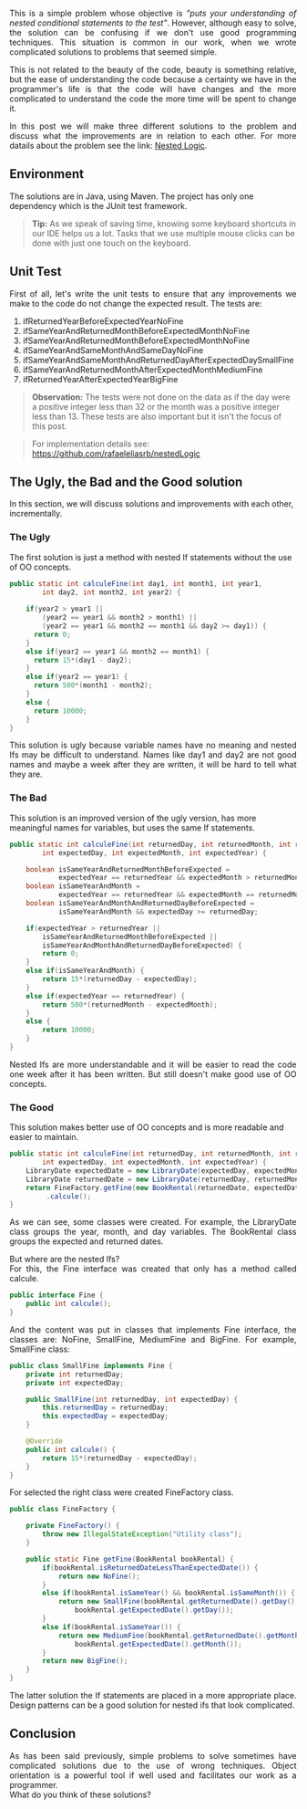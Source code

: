 <p align="justify">
This is a simple problem whose objective is <i>"puts your understanding of nested conditional statements to the test"</i>.
However, although easy to solve, the solution can be confusing if we don't use good programming techniques.
This situation is common in our work, when we wrote complicated solutions to problems that seemed simple.</p>
<p align="justify">
This is not related to the beauty of the code, beauty is something relative, but the ease of understanding the code because a certainty we have in the programmer's life is that the code will have changes and the more complicated to understand the code the more time will be spent to change it.</p>
<p align="justify">
In this post we will make three different solutions to the problem and discuss what the improvements are in relation to each other.
For more datails about the problem see the link: <a href="https://www.hackerrank.com/challenges/30-nested-logic/problem">Nested Logic</a>.
</p>

## Environment
The solutions are in Java, using Maven. The project has only one dependency which is the JUnit test framework.
> **Tip:** <span align="justify">As we speak of saving time, knowing some keyboard shortcuts in our IDE helps us a lot. Tasks that we use multiple mouse clicks can be done with just one touch on the keyboard.</span>

## Unit Test
<p align="justify">
First of all, let's write the unit tests to ensure that any improvements we make to the code do not change the expected result.
The tests are:
</p>

1. ifReturnedYearBeforeExpectedYearNoFine
2. ifSameYearAndReturnedMonthBeforeExpectedMonthNoFine
3. ifSameYearAndReturnedMonthBeforeExpectedMonthNoFine
4. ifSameYearAndSameMonthAndSameDayNoFine
5. ifSameYearAndSameMonthAndReturnedDayAfterExpectedDaySmallFine
6. ifSameYearAndReturnedMonthAfterExpectedMonthMediumFine
7. ifReturnedYearAfterExpectedYearBigFine

> **Observation:** <span align="justify">The tests were not done on the data as if the day were a positive integer less than 32 or the month was a positive integer less than 13. These tests are also important but it isn't the focus of this post.</span>

> For implementation details see: <a href="https://github.com/rafaeleliasrb/nestedLogic">https://github.com/rafaeleliasrb/nestedLogic</a>

## The Ugly, the Bad and the Good solution
In this section, we will discuss solutions and improvements with each other, incrementally.

### The Ugly
The first solution is just a method with nested If statements without the use of OO concepts.

```java
public static int calculeFine(int day1, int month1, int year1,
        int day2, int month2, int year2) {
    	
    if(year2 > year1 || 
        (year2 == year1 && month2 > month1) || 
        (year2 == year1 && month2 == month1 && day2 >= day1)) {
      return 0;
    }
    else if(year2 == year1 && month2 == month1) {
      return 15*(day1 - day2);
    }
    else if(year2 == year1) {
      return 500*(month1 - month2);
    }
    else {
      return 10000;
    }
}
```

<p align="justify">
This solution is ugly because variable names have no meaning and nested Ifs may be difficult to understand.
Names like day1 and day2 are not good names and maybe a week after they are written, it will be hard to tell what they are.
</p>

### The Bad
This solution is an improved version of the ugly version, has more meaningful names for variables, but uses the same If statements.

```java
public static int calculeFine(int returnedDay, int returnedMonth, int returnedYear,
        int expectedDay, int expectedMonth, int expectedYear) {

    boolean isSameYearAndReturnedMonthBeforeExpected = 
            expectedYear == returnedYear && expectedMonth > returnedMonth;
    boolean isSameYearAndMonth = 
            expectedYear == returnedYear && expectedMonth == returnedMonth;
    boolean isSameYearAndMonthAndReturnedDayBeforeExpected = 
            isSameYearAndMonth && expectedDay >= returnedDay;

    if(expectedYear > returnedYear || 
        isSameYearAndReturnedMonthBeforeExpected || 
        isSameYearAndMonthAndReturnedDayBeforeExpected) {
        return 0;
    }
    else if(isSameYearAndMonth) {
        return 15*(returnedDay - expectedDay);
    }
    else if(expectedYear == returnedYear) {
        return 500*(returnedMonth - expectedMonth);
    }
    else {
        return 10000;
    }
}
```

<p align="justify">
Nested Ifs are more understandable and it will be easier to read the code one week after it has been written. But still doesn't make good use of OO concepts.
</p>

### The Good
This solution makes better use of OO concepts and is more readable and easier to maintain.

```java
public static int calculeFine(int returnedDay, int returnedMonth, int returnedYear,
        int expectedDay, int expectedMonth, int expectedYear) {
    LibraryDate expectedDate = new LibraryDate(expectedDay, expectedMonth, expectedYear);
    LibraryDate returnedDate = new LibraryDate(returnedDay, returnedMonth, returnedYear);
    return FineFactory.getFine(new BookRental(returnedDate, expectedDate))
         .calcule();
}
```
<p align="justify">
As we can see, some classes were created. For example, the LibraryDate class groups the year, month, and day variables. The BookRental class groups the expected and returned dates.
</p>
<p align="justify">
But where are the nested Ifs?<br/>
For this, the Fine interface was created that only has a method called calcule.
</p>

```java
public interface Fine {
    public int calcule();
}
```
<p align="justify">
And the content was put in classes that implements Fine interface, the classes are: NoFine, SmallFine, MediumFine and BigFine. For example, SmallFine class:
</p>

```java
public class SmallFine implements Fine {
    private int returnedDay;
    private int expectedDay;

    public SmallFine(int returnedDay, int expectedDay) {
        this.returnedDay = returnedDay;
        this.expectedDay = expectedDay;
    }

    @Override
    public int calcule() {
        return 15*(returnedDay - expectedDay);
    }
}
```

<p align="justify">
For selected the right class were created FineFactory class.
</p>

```java
public class FineFactory {

    private FineFactory() {
        throw new IllegalStateException("Utility class");
    }

    public static Fine getFine(BookRental bookRental) {
        if(bookRental.isReturnedDateLessThanExpectedDate()) {
            return new NoFine();
        }
        else if(bookRental.isSameYear() && bookRental.isSameMonth()) {
            return new SmallFine(bookRental.getReturnedDate().getDay(), 
                bookRental.getExpectedDate().getDay());
        }
        else if(bookRental.isSameYear()) {
            return new MediumFine(bookRental.getReturnedDate().getMonth(), 
                bookRental.getExpectedDate().getMonth());
        }
        return new BigFine();
    }
}
```

<p align="justify">
The latter solution the If statements are placed in a more appropriate place. Design patterns can be a good solution for nested ifs that look complicated.
</p>

## Conclusion
<p align="justify">
As has been said previously, simple problems to solve sometimes have complicated solutions due to the use of wrong techniques. Object orientation is a powerful tool if well used and facilitates our work as a programmer.<br/>
What do you think of these solutions?
</p>
